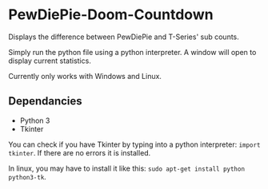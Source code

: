 # PewDiePie-Doom-Countdown

Displays the difference between PewDiePie and T-Series' sub counts.

Simply run the python file using a python interpreter. A window will open to display current statistics.

Currently only works with Windows and Linux.

## Dependancies

* Python 3
* Tkinter

You can check if you have Tkinter by typing into a python interpreter:
`import tkinter`.
If there are no errors it is installed.

In linux, you may have to install it like this:
`sudo apt-get install python python3-tk`.